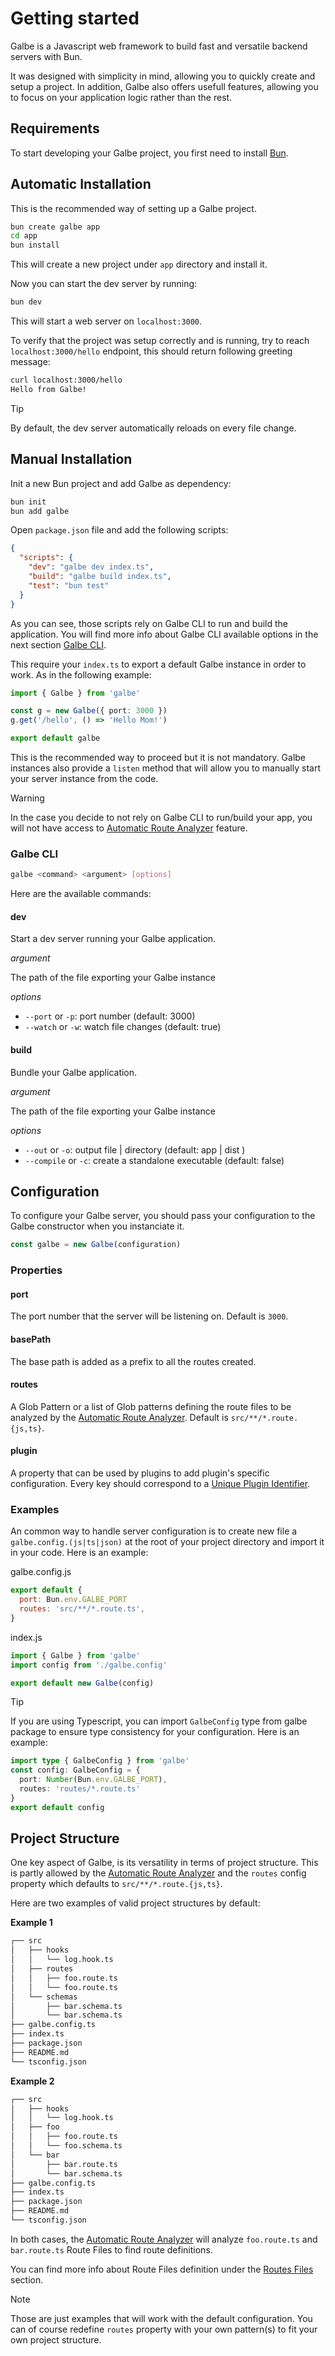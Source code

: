 # Getting started

Galbe is a Javascript web framework to build fast and versatile backend servers with Bun.

It was designed with simplicity in mind, allowing you to quickly create and setup a project. In addition, Galbe also offers usefull features, allowing you to focus on your application logic rather than the rest.

## Requirements

To start developing your Galbe project, you first need to install [Bun](https://bun.sh).

## Automatic Installation

This is the recommended way of setting up a Galbe project.

```bash
bun create galbe app
cd app
bun install
```

This will create a new project under `app` directory and install it.

Now you can start the dev server by running:

```bash
bun dev
```

This will start a web server on `localhost:3000`.

To verify that the project was setup correctly and is running, try to reach `localhost:3000/hello` endpoint, this should return following greeting message:

```bash
curl localhost:3000/hello
Hello from Galbe!
```

> [!TIP]  
> By default, the dev server automatically reloads on every file change.

## Manual Installation

Init a new Bun project and add Galbe as dependency:

```bash
bun init
bun add galbe
```

Open `package.json` file and add the following scripts:

```json
{
  "scripts": {
    "dev": "galbe dev index.ts",
    "build": "galbe build index.ts",
    "test": "bun test"
  }
}
```

As you can see, those scripts rely on Galbe CLI to run and build the application. You will find more info about Galbe CLI available options in the next section [Galbe CLI](#galbe-cli).

This require your `index.ts` to export a default Galbe instance in order to work. As in the following example:

```ts
import { Galbe } from 'galbe'

const g = new Galbe({ port: 3000 })
g.get('/hello', () => 'Hello Mom!')

export default galbe
```

This is the recommended way to proceed but it is not mandatory. Galbe instances also provide a `listen` method that will allow you to manually start your server instance from the code.

> [!WARNING]  
> In the case you decide to not rely on Galbe CLI to run/build your app, you will not have access to [Automatic Route Analyzer](routes.md#automatic-route-analyzer) feature.

### Galbe CLI

```bash
galbe <command> <argument> [options]
```

Here are the available commands:

#### dev

Start a dev server running your Galbe application.

_argument_

The path of the file exporting your Galbe instance

_options_

- `--port` or `-p`: port number (default: 3000)
- `--watch` or `-w`: watch file changes (default: true)

#### build

Bundle your Galbe application.

_argument_

The path of the file exporting your Galbe instance

_options_

- `--out` or `-o`: output file | directory (default: app | dist )
- `--compile` or `-c`: create a standalone executable (default: false)

## Configuration

To configure your Galbe server, you should pass your configuration to the Galbe constructor when you instanciate it.

```ts
const galbe = new Galbe(configuration)
```

### Properties

#### port

The port number that the server will be listening on. Default is `3000`.

#### basePath

The base path is added as a prefix to all the routes created.

#### routes

A Glob Pattern or a list of Glob patterns defining the route files to be analyzed by the [Automatic Route Analyzer](routes.md#automatic-route-analyzer). Default is `src/**/*.route.{js,ts}`.

#### plugin

A property that can be used by plugins to add plugin's specific configuration. Every key should correspond to a [Unique Plugin Identifier](plugins.md).

### Examples

An common way to handle server configuration is to create new file a `galbe.config.(js|ts|json)` at the root of your project directory and import it in your code. Here is an example:

galbe.config.js

```js
export default {
  port: Bun.env.GALBE_PORT
  routes: 'src/**/*.route.ts',
}
```

index.js

```js
import { Galbe } from 'galbe'
import config from './galbe.config'

export default new Galbe(config)
```

> [!TIP]  
> If you are using Typescript, you can import `GalbeConfig` type from galbe package to ensure type consistency for your configuration. Here is an example:
>
> ```ts
> import type { GalbeConfig } from 'galbe'
> const config: GalbeConfig = {
>   port: Number(Bun.env.GALBE_PORT),
>   routes: 'routes/*.route.ts'
> }
> export default config
> ```

## Project Structure

One key aspect of Galbe, is its versatility in terms of project structure. This is partly allowed by the [Automatic Route Analyzer](routes.md#automatic-route-analyzer) and the `routes` config property which defaults to `src/**/*.route.{js,ts}`.

Here are two examples of valid project structures by default:

**Example 1**

```txt
┌── src
│   ├── hooks
│   │   └── log.hook.ts
│   ├── routes
│   │   ├── foo.route.ts
│   │   └── foo.route.ts
│   └── schemas
│       ├── bar.schema.ts
│       └── bar.schema.ts
├── galbe.config.ts
├── index.ts
├── package.json
├── README.md
└── tsconfig.json
```

**Example 2**

```txt
┌── src
│   ├── hooks
│   │   └── log.hook.ts
│   ├── foo
│   │   ├── foo.route.ts
│   │   └── foo.schema.ts
│   └── bar
│       ├── bar.route.ts
│       └── bar.schema.ts
├── galbe.config.ts
├── index.ts
├── package.json
├── README.md
└── tsconfig.json
```

In both cases, the [Automatic Route Analyzer](routes.md#automatic-route-analyzer) will analyze `foo.route.ts` and `bar.route.ts` Route Files to find route definitions.

You can find more info about Route Files definition under the [Routes Files](routes.md#route-files) section.

> [!NOTE]
> Those are just examples that will work with the default configuration. You can of course redefine `routes` property with your own pattern(s) to fit your own project structure.
